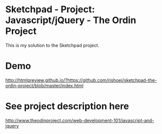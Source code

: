 # Sketchpad - Project: Javascript/jQuery - The Ordin Project
This is my solution to the Sketchpad project.

# Demo
http://htmlpreview.github.io/?https://github.com/rishoej/sketchpad-the-ordin-project/blob/master/index.html

# See project description here
http://www.theodinproject.com/web-development-101/javascript-and-jquery

